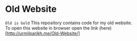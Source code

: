 # Old Website
``` Old is Gold ```
This repository contains code for my old website.  
To open this website in browser open the link (here)[http://urmilparikh.me/Old-Website/]
